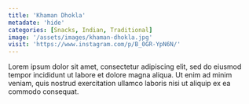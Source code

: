 ```yaml
---
title: 'Khaman Dhokla'
metadate: 'hide'
categories: [Snacks, Indian, Traditional]
image: '/assets/images/khaman-dhokla.jpg'
visit: 'https://www.instagram.com/p/B_0GR-YpN6N/'
---
```


Lorem ipsum dolor sit amet, consectetur adipiscing elit, sed do eiusmod tempor incididunt ut labore et dolore magna aliqua. Ut enim ad minim veniam, quis nostrud exercitation ullamco laboris nisi ut aliquip ex ea commodo consequat.
